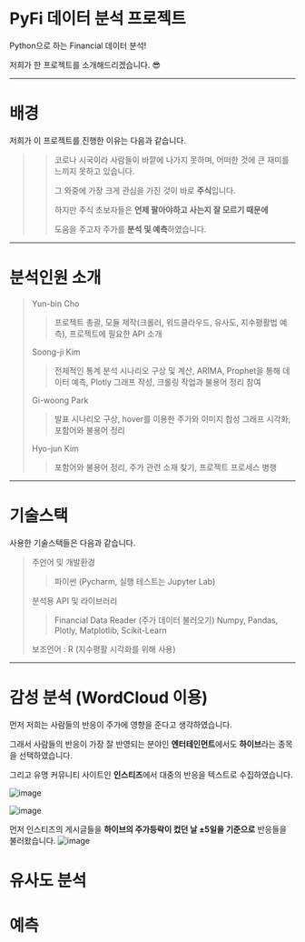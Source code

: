 # PyFi 데이터 분석 프로젝트
Python으로 하는 Financial 데이터 분석!

저희가 한 프로젝트를 소개해드리겠습니다. 😎

<hr>

# 배경
저희가 이 프로젝트를 진행한 이유는 다음과 같습니다.
> > 코로나 시국이라 사람들이 바깥에 나가지 못하며, 어떠한 것에 큰 재미를 느끼지 못하고 있습니다.
> > 
> > 그 와중에 가장 크게 관심을 가진 것이 바로 **주식**입니다.
> > 
> > 하지만 주식 초보자들은 **언제 팔아야하고 사는지 잘 모르기 때문에**
> > 
> > 도움을 주고자 주가를 **분석 및 예측**하였습니다.

<hr>

# 분석인원 소개

> Yun-bin Cho
> > 프로젝트 총괄, 모듈 제작(크롤러, 워드클라우드, 유사도, 지수평활법 예측), 프로젝트에 필요한 API 소개
> 
> Soong-ji Kim
> > 전체적인 통계 분석 시나리오 구상 및 계산, ARIMA, Prophet을 통해 데이터 예측, Plotly 그래프 작성, 크롤링 작업과 불용어 정리 참여
>
> Gi-woong Park
> > 발표 시나리오 구상, hover를 이용한 주가와 이미지 합성 그래프 시각화, 포함어와 불용어 정리
>
> Hyo-jun Kim
> > 포함어와 불용어 정리, 주가 관련 소재 찾기, 프로젝트 프로세스 병행

<hr>

# 기술스택
사용한 기술스택들은 다음과 같습니다.

> 주언어 및 개발환경
> >파이썬 (Pycharm, 실행 테스트는 Jupyter Lab)
>
> 분석용 API 및 라이브러리
> 
> > Financial Data Reader (주가 데이터 불러오기)
> > Numpy, Pandas, Plotly, Matplotlib, Scikit-Learn
>
> 보조언어 : R (지수평활 시각화를 위해 사용)

<hr>

# 감성 분석 (WordCloud 이용)
먼저 저희는 사람들의 반응이 주가에 영향을 준다고 생각하였습니다.

그래서 사람들의 반응이 가장 잘 반영되는 분야인 **엔터테인먼트**에서도 **하이브**라는 종목을 선택하였습니다.

그리고 유명 커뮤니티 사이트인 **인스티즈**에서 대중의 반응을 텍스트로 수집하였습니다.

![image](https://user-images.githubusercontent.com/59231602/132647794-aac578f4-2666-4ed4-9dbe-916cfba6fab5.png)

![image](https://user-images.githubusercontent.com/59231602/132648160-89e298c6-3967-4476-9896-94a99497b2cd.png)

먼저 인스티즈의 게시글들을 **하이브의 주가등락이 컸던 날 ±5일을 기준으로** 반응들을 불러왔습니다.
![image](https://user-images.githubusercontent.com/59231602/132648375-06525632-fc74-4f63-bb4e-3a83d6d8a7ca.png)

# 유사도 분석

# 예측
